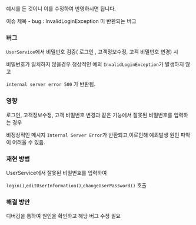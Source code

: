예시를 든 것이니 이를 수정하여 반영하시면 됩니다.

이슈 제목 - bug : InvalidLoginException 미 반환되는 버그 

### 버그

`UserService`에서 비밀번호 검증( 로그인 , 고객정보수정, 고객 비밀번호 변경) 시 

비밀번호가 일치하지 않을경우 정상적인 예외 `InvalidLoginException`가 발생하지 않고

`internal server error 500` 가 반환됨. 

### 영향

로그인, 고객정보수정, 고객 비밀번호 변경과 같은 기능에서 잘못된 비밀번호를 입력하는 경우 

비정상적인 메시지 `Internal Server Error`가 반환되고,이로인해 예외발생 원인 파악이 어려울 수 있음.

### 재현 방법

UserService에서 잘못된 비밀번호를 입력하여 

`login()`,`editUserInformation()`,`changeUserPassword()` 호출 

### 해결 방안

디버깅을 통하여 원인을 확인하고 해당 버그 수정 필요